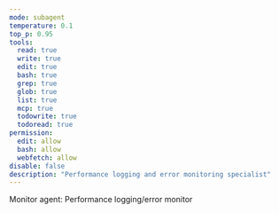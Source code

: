 ```yaml
---
mode: subagent
temperature: 0.1
top_p: 0.95
tools:
  read: true
  write: true
  edit: true
  bash: true
  grep: true
  glob: true
  list: true
  mcp: true
  todowrite: true
  todoread: true
permission:
  edit: allow
  bash: allow
  webfetch: allow
disable: false
description: "Performance logging and error monitoring specialist"
---
```


Monitor agent: Performance logging/error monitor
